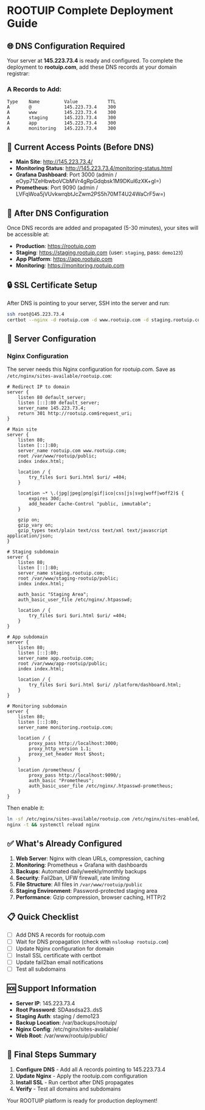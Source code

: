 # ROOTUIP Complete Deployment Guide

## 🌐 DNS Configuration Required

Your server at **145.223.73.4** is ready and configured. To complete the deployment to **rootuip.com**, add these DNS records at your domain registrar:

### A Records to Add:
```
Type    Name         Value           TTL
A       @            145.223.73.4    300
A       www          145.223.73.4    300  
A       staging      145.223.73.4    300
A       app          145.223.73.4    300
A       monitoring   145.223.73.4    300
```

## 📍 Current Access Points (Before DNS)

- **Main Site**: http://145.223.73.4/
- **Monitoring Status**: http://145.223.73.4/monitoring-status.html
- **Grafana Dashboard**: Port 3000 (admin / eOyp71ZeHbwboVCbMVr4gRpGdqbsk1M9DKul6zXK+gI=)
- **Prometheus**: Port 9090 (admin / LVFqWoa5jVUvkwrqbtJcZwm2PS5h70MT4U24WaCrF5w=)

## 🚀 After DNS Configuration

Once DNS records are added and propagated (5-30 minutes), your sites will be accessible at:

- **Production**: https://rootuip.com
- **Staging**: https://staging.rootuip.com (user: `staging`, pass: `demo123`)
- **App Platform**: https://app.rootuip.com
- **Monitoring**: https://monitoring.rootuip.com

## 🔒 SSL Certificate Setup

After DNS is pointing to your server, SSH into the server and run:

```bash
ssh root@145.223.73.4
certbot --nginx -d rootuip.com -d www.rootuip.com -d staging.rootuip.com -d app.rootuip.com -d monitoring.rootuip.com
```

## 📁 Server Configuration

### Nginx Configuration
The server needs this Nginx configuration for rootuip.com. Save as `/etc/nginx/sites-available/rootuip.com`:

```nginx
# Redirect IP to domain
server {
    listen 80 default_server;
    listen [::]:80 default_server;
    server_name 145.223.73.4;
    return 301 http://rootuip.com$request_uri;
}

# Main site
server {
    listen 80;
    listen [::]:80;
    server_name rootuip.com www.rootuip.com;
    root /var/www/rootuip/public;
    index index.html;
    
    location / {
        try_files $uri $uri.html $uri/ =404;
    }
    
    location ~* \.(jpg|jpeg|png|gif|ico|css|js|svg|woff|woff2)$ {
        expires 30d;
        add_header Cache-Control "public, immutable";
    }
    
    gzip on;
    gzip_vary on;
    gzip_types text/plain text/css text/xml text/javascript application/json;
}

# Staging subdomain
server {
    listen 80;
    listen [::]:80;
    server_name staging.rootuip.com;
    root /var/www/staging-rootuip/public;
    index index.html;
    
    auth_basic "Staging Area";
    auth_basic_user_file /etc/nginx/.htpasswd;
    
    location / {
        try_files $uri $uri.html $uri/ =404;
    }
}

# App subdomain
server {
    listen 80;
    listen [::]:80;
    server_name app.rootuip.com;
    root /var/www/app-rootuip/public;
    index index.html;
    
    location / {
        try_files $uri $uri.html $uri/ /platform/dashboard.html;
    }
}

# Monitoring subdomain
server {
    listen 80;
    listen [::]:80;
    server_name monitoring.rootuip.com;
    
    location / {
        proxy_pass http://localhost:3000;
        proxy_http_version 1.1;
        proxy_set_header Host $host;
    }
    
    location /prometheus/ {
        proxy_pass http://localhost:9090/;
        auth_basic "Prometheus";
        auth_basic_user_file /etc/nginx/.htpasswd-prometheus;
    }
}
```

Then enable it:
```bash
ln -sf /etc/nginx/sites-available/rootuip.com /etc/nginx/sites-enabled/
nginx -t && systemctl reload nginx
```

## ✅ What's Already Configured

1. **Web Server**: Nginx with clean URLs, compression, caching
2. **Monitoring**: Prometheus + Grafana with dashboards
3. **Backups**: Automated daily/weekly/monthly backups
4. **Security**: Fail2ban, UFW firewall, rate limiting
5. **File Structure**: All files in `/var/www/rootuip/public`
6. **Staging Environment**: Password-protected staging area
7. **Performance**: Gzip compression, browser caching, HTTP/2

## 📋 Quick Checklist

- [ ] Add DNS A records for rootuip.com
- [ ] Wait for DNS propagation (check with `nslookup rootuip.com`)
- [ ] Update Nginx configuration for domain
- [ ] Install SSL certificate with certbot
- [ ] Update fail2ban email notifications
- [ ] Test all subdomains

## 🆘 Support Information

- **Server IP**: 145.223.73.4
- **Root Password**: SDAasdsa23..dsS
- **Staging Auth**: staging / demo123
- **Backup Location**: /var/backups/rootuip/
- **Nginx Config**: /etc/nginx/sites-available/
- **Web Root**: /var/www/rootuip/public/

## 🎯 Final Steps Summary

1. **Configure DNS** - Add all A records pointing to 145.223.73.4
2. **Update Nginx** - Apply the rootuip.com configuration
3. **Install SSL** - Run certbot after DNS propagates
4. **Verify** - Test all domains and subdomains

Your ROOTUIP platform is ready for production deployment!